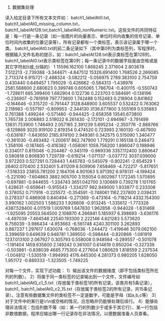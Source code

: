 1.	数据集处理

读入给定目录下所有文本文件如：
batch1_labelAt0.txt, batch1_labelAt0_missing_column.txt，batch1_labelAt128.txt,batch1_labelAt0_nonNumeric.txt。这些文件的共同特征是：每一行是一条记录（如一张图片的向量表示、单位时间内收集的信号记录、单位时间内收集的位置记录等），所有记录都有一个类标签，表示该记录属于哪一个类。
batch1_labelAt0.txt的前二条记录如下（其中第0列为类标签列，写程序时，根据输入文件名称的提示，如：batch1_labelAt128.txt表示类标签在第128列，batch1_labelAt0.txt表示类标签在第0列；每一条记录中的数据字段是由空格或是其它字符如\t或,分隔的）
1 15596.162100 1.868245 2.371604 2.803678 7.512213 -2.739388 -3.344671 -4.847512 15326.691400 1.768526 2.269085 2.713374 6.915721 -2.488324 -3.082212 -5.056975 2789.383100 2.754759 0.430440 0.649457 1.795029 -0.426662 -0.584313 -1.438976 2581.568600 2.680623 0.399746 0.605065 1.786704 -0.400115 -0.550743 -1.728611 685.399400 1.682904 0.122736 0.223703 0.584691 -0.138196 -0.236907 -0.781959 797.773800 1.742488 0.152483 0.218904 0.841862 -0.164646 -0.315720 -0.791447 3128.848900 3.605537 0.532422 0.763062 2.118983 -0.557197 -0.809953 -2.344130 3136.877800 3.555169 0.535883 0.761388 1.499244 -0.571480 -0.944425 -2.658358 13540.673800 1.765738 2.006883 2.519022 6.261430 -2.172101 -2.694967 -3.791499 13831.753900 1.746493 2.057165 2.391239 5.695234 -2.350776 -2.888766 -8.129869 3020.919100 2.819354 0.474520 0.723993 2.160130 -0.467900 -0.638167 -1.643650 2185.974100 2.949381 0.342575 0.515090 1.340477 -0.361030 -0.493482 -1.200617 862.747900 1.779291 0.165138 0.246473 1.358106 -0.187465 -0.416382 -1.058061 1059.756200 1.896047 0.198946 0.334017 0.815048 -0.204467 -0.345119 -0.969336 3357.112400 3.860647 0.580818 0.806830 1.729739 -0.619214 -1.071137 -3.037772 3037.039000 3.972203 0.527291 0.728443 1.445783 -0.545079 -0.902241 -2.654529
1 26402.070400 2.532401 5.411209 6.509906 7.658469 -4.722217 -5.817651 -7.518333 23855.781200 2.164706 4.901063 5.971392 6.978131 -4.199424 -5.221090 -7.604863 3882.905700 3.155054 0.802987 1.172245 1.570895 -0.697881 -0.944655 -1.334743 3651.042700 3.130669 0.739278 1.101765 1.428631 -0.659641 -0.915543 -1.334217 982.949000 1.933877 0.233308 0.378052 0.717916 -0.225572 -0.354591 -0.748061 1162.237800 2.039431 0.278337 0.486908 0.840494 -0.271369 -0.473164 -0.718214 4332.154300 3.990162 1.002503 1.586233 1.926608 -0.913245 -1.335612 -1.773328 4387.528400 4.011519 1.009769 1.647830 1.962858 -0.944028 -1.631468 -1.925095 20553.564500 2.108870 4.266941 5.185937 6.398693 -3.636176 -4.497039 -7.464548 22540.193300 2.222146 4.621283 5.573620 6.756039 -3.986434 -4.953663 -6.561748 4240.301100 3.262893 0.887237 1.297617 1.630074 -0.768036 -1.244472 -1.419646 3079.062100 3.399659 0.649639 0.948781 1.369550 -0.598444 -0.820868 -1.081919 1237.013100 2.067927 0.305793 0.558008 0.948564 -0.289557 -0.501078 -1.191404 1459.635600 2.149242 0.361007 0.614619 0.950204 -0.327339 -0.503861 -0.838039 4685.775300 4.277604 1.080629 1.818559 2.237534 -1.004812 -1.530519 -1.994993 4176.445300 4.281373 0.980205 1.628050 1.951172 -0.889333 -1.323505 -1.749225

对每一个文件，实现下述功能：
1）输出该文件的数据维度（即不包括类标签所在列的列数）。
2）将属于同一类标签的记录输出到一个文件，文件编号如batch1_labelAt0_c1_5.txt（存放属于类标签1的所有记录，该类共有5条记录），batch1_ batch1_labelAt0_c2_15.txt（存放属于类标签2的所有记录，共15条记录）。注意有些数据集文件的类标签不一定是数字，可能是字母（如a,b,c等）
3）对于文件中的某行是\r\n或空格的情况，应忽略并仍能够处理后续行。
4）能够处理非法情况：包括列数不等（如：某一行的列数少于或多于其它行）、某一行包括非数值数据，程序应输出哪一行记录存在非法情况，以便数据准备人员查看。

